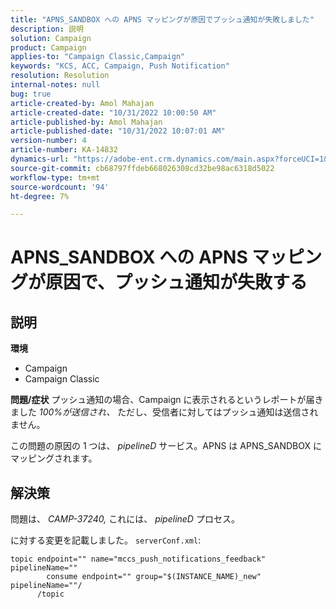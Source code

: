 ```yaml
---
title: "APNS_SANDBOX への APNS マッピングが原因でプッシュ通知が失敗しました"
description: 説明
solution: Campaign
product: Campaign
applies-to: "Campaign Classic,Campaign"
keywords: "KCS, ACC, Campaign, Push Notification"
resolution: Resolution
internal-notes: null
bug: true
article-created-by: Amol Mahajan
article-created-date: "10/31/2022 10:00:50 AM"
article-published-by: Amol Mahajan
article-published-date: "10/31/2022 10:07:01 AM"
version-number: 4
article-number: KA-14832
dynamics-url: "https://adobe-ent.crm.dynamics.com/main.aspx?forceUCI=1&pagetype=entityrecord&etn=knowledgearticle&id=858fafe5-0259-ed11-9561-6045bd006079"
source-git-commit: cb68797ffdeb668026308cd32be98ac6318d5022
workflow-type: tm+mt
source-wordcount: '94'
ht-degree: 7%

---
```


# APNS_SANDBOX への APNS マッピングが原因で、プッシュ通知が失敗する

## 説明

<b>環境</b>
- Campaign
- Campaign Classic



<b>問題/症状</b>
プッシュ通知の場合、Campaign に表示されるというレポートが届きました *100%が送信され、* ただし、受信者に対してはプッシュ通知は送信されません。

この問題の原因の 1 つは、 *pipelineD* サービス。APNS は APNS_SANDBOX にマッピングされます。


## 解決策


問題は、 *CAMP-37240,* これには、 *pipelineD* プロセス。

に対する変更を記載しました。 `serverConf.xml`:


```
topic endpoint="" name="mccs_push_notifications_feedback" pipelineName=""
        consume endpoint="" group="$(INSTANCE_NAME)_new" pipelineName=""/
      /topic
```


